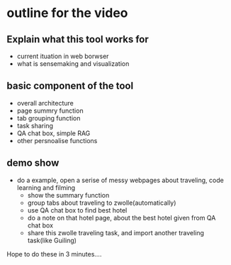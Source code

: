 # outline for the video

## Explain what this tool works for
- current ituation in web borwser
- what is sensemaking and visualization

## basic component of the tool
- overall architecture
- page summry function
- tab grouping function
- task sharing
- QA chat box, simple RAG
- other persnoalise functions

## demo show
- do a example, open a serise of messy webpages about traveling, code learning and filming
    - show the summary function
    - group tabs about traveling to zwolle(automatically)
    - use QA chat box to find best hotel
    - do a note on that hotel page, about the best hotel given from QA chat box
    - share this zwolle traveling task, and import another traveling task(like Guiling)


Hope to do these in 3 minutes....